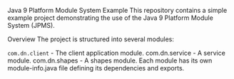 Java 9 Platform Module System Example
This repository contains a simple example project demonstrating the use of the Java 9 Platform Module System (JPMS).

Overview
The project is structured into several modules:

`com.dn.client` - The client application module.
com.dn.service - A service module.
com.dn.shapes - A shapes module.
Each module has its own module-info.java file defining its dependencies and exports.

